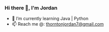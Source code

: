 ### Hi there 👋, I'm Jordan

- 🌱 I’m currently learning Java | Python 
- 📫 Reach me @: thorntonjordan7@gmail.com

<!--
**gititjordan/gititjordan** is a ✨ _special_ ✨ repository because its `README.md` (this file) appears on your GitHub profile.

Here are some ideas to get you started:

- 🔭 I’m currently working on ...
- 🌱 I’m currently learning ...
- 👯 I’m looking to collaborate on ...
- 🤔 I’m looking for help with ...
- 💬 Ask me about ...
- 📫 Reach me @: ...
- 😄 Pronouns: ...
- ⚡ Fun fact: ...
-->
